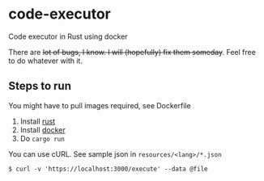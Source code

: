 # code-executor

Code executor in Rust using docker

There are ~~lot of bugs, I know. I will (hopefully) fix them someday~~. Feel free to do whatever with it.

## Steps to run

You might have to pull images required, see Dockerfile

1. Install [rust](https://rustup.rs)
2. Install [docker](https://get.docker.com)
3. Do `cargo run`

You can use cURL. See sample json in `resources/<lang>/*.json`

`$ curl -v 'https://localhost:3000/execute' --data @file`
